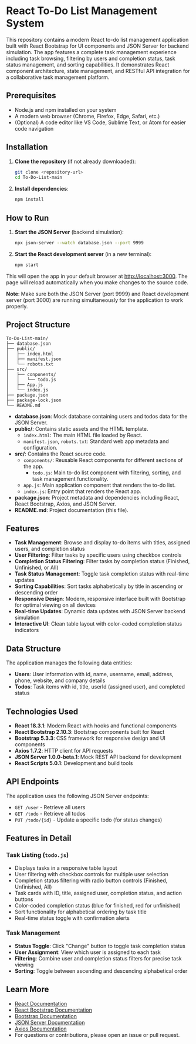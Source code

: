 # React To-Do List Management System

This repository contains a modern React to-do list management application built with React Bootstrap for UI components and JSON Server for backend simulation. The app features a complete task management experience including task browsing, filtering by users and completion status, task status management, and sorting capabilities. It demonstrates React component architecture, state management, and RESTful API integration for a collaborative task management platform.

## Prerequisites

- Node.js and npm installed on your system
- A modern web browser (Chrome, Firefox, Edge, Safari, etc.)
- (Optional) A code editor like VS Code, Sublime Text, or Atom for easier code navigation

## Installation

1. **Clone the repository** (if not already downloaded):
   ```sh
   git clone <repository-url>
   cd To-Do-List-main
   ```
2. **Install dependencies**:
   ```sh
   npm install
   ```

## How to Run

1. **Start the JSON Server** (backend simulation):
   ```sh
   npx json-server --watch database.json --port 9999
   ```

2. **Start the React development server** (in a new terminal):
   ```sh
   npm start
   ```

This will open the app in your default browser at [http://localhost:3000](http://localhost:3000). The page will reload automatically when you make changes to the source code.

**Note**: Make sure both the JSON Server (port 9999) and React development server (port 3000) are running simultaneously for the application to work properly.

## Project Structure

```
To-Do-List-main/
├── database.json
├── public/
│   ├── index.html
│   ├── manifest.json
│   └── robots.txt
├── src/
│   ├── conponents/
│   │   └── todo.js
│   ├── App.js
│   └── index.js
├── package.json
├── package-lock.json
└── README.md
```

- **database.json**: Mock database containing users and todos data for the JSON Server.
- **public/**: Contains static assets and the HTML template.
  - `index.html`: The main HTML file loaded by React.
  - `manifest.json`, `robots.txt`: Standard web app metadata and configuration.
- **src/**: Contains the React source code.
  - `conponents/`: Reusable React components for different sections of the app.
    - `todo.js`: Main to-do list component with filtering, sorting, and task management functionality.
  - `App.js`: Main application component that renders the to-do list.
  - `index.js`: Entry point that renders the React app.
- **package.json**: Project metadata and dependencies including React, React Bootstrap, Axios, and JSON Server.
- **README.md**: Project documentation (this file).

## Features

- **Task Management**: Browse and display to-do items with titles, assigned users, and completion status
- **User Filtering**: Filter tasks by specific users using checkbox controls
- **Completion Status Filtering**: Filter tasks by completion status (Finished, Unfinished, or All)
- **Task Status Management**: Toggle task completion status with real-time updates
- **Sorting Capabilities**: Sort tasks alphabetically by title in ascending or descending order
- **Responsive Design**: Modern, responsive interface built with Bootstrap for optimal viewing on all devices
- **Real-time Updates**: Dynamic data updates with JSON Server backend simulation
- **Interactive UI**: Clean table layout with color-coded completion status indicators

## Data Structure

The application manages the following data entities:

- **Users**: User information with id, name, username, email, address, phone, website, and company details
- **Todos**: Task items with id, title, userId (assigned user), and completed status

## Technologies Used

- **React 18.3.1**: Modern React with hooks and functional components
- **React Bootstrap 2.10.3**: Bootstrap components built for React
- **Bootstrap 5.3.3**: CSS framework for responsive design and UI components
- **Axios 1.7.2**: HTTP client for API requests
- **JSON Server 1.0.0-beta.1**: Mock REST API backend for development
- **React Scripts 5.0.1**: Development and build tools

## API Endpoints

The application uses the following JSON Server endpoints:

- `GET /user` - Retrieve all users
- `GET /todo` - Retrieve all todos
- `PUT /todo/{id}` - Update a specific todo (for status changes)

## Features in Detail

### Task Listing (`todo.js`)
- Displays tasks in a responsive table layout
- User filtering with checkbox controls for multiple user selection
- Completion status filtering with radio button controls (Finished, Unfinished, All)
- Task cards with ID, title, assigned user, completion status, and action buttons
- Color-coded completion status (blue for finished, red for unfinished)
- Sort functionality for alphabetical ordering by task title
- Real-time status toggle with confirmation alerts

### Task Management
- **Status Toggle**: Click "Change" button to toggle task completion status
- **User Assignment**: View which user is assigned to each task
- **Filtering**: Combine user and completion status filters for precise task viewing
- **Sorting**: Toggle between ascending and descending alphabetical order

## Learn More

- [React Documentation](https://reactjs.org/)
- [React Bootstrap Documentation](https://react-bootstrap.github.io/)
- [Bootstrap Documentation](https://getbootstrap.com/)
- [JSON Server Documentation](https://github.com/typicode/json-server)
- [Axios Documentation](https://axios-http.com/)
- For questions or contributions, please open an issue or pull request.
